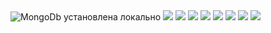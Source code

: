 <image src="./screenshots/download.jpeg" alt="MongoDb установлена локально">
<image src="./screenshots/add_data.jpeg">
<image src="./screenshots/create.jpeg">
<image src="./screenshots/read.jpeg">
<image src="./screenshots/update.jpeg">
<image src="./screenshots/delete.jpeg">
<image src="./screenshots/index.jpeg">
<image src="./screenshots/time_without_index.jpeg">
<image src="./screenshots/time_with_index.jpeg">